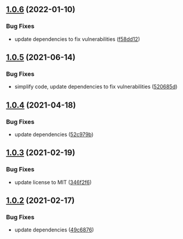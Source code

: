 ## [1.0.6](https://github.com/valverdealbo/validate-env/compare/v1.0.5...v1.0.6) (2022-01-10)


### Bug Fixes

* update dependencies to fix vulnerabilities ([f58dd12](https://github.com/valverdealbo/validate-env/commit/f58dd1294df95921982962984c3997cf33f98420))

## [1.0.5](https://github.com/valverdealbo/validate-env/compare/v1.0.4...v1.0.5) (2021-06-14)


### Bug Fixes

* simplify code, update dependencies to fix vulnerabilities ([520685d](https://github.com/valverdealbo/validate-env/commit/520685dc3903f737c6263b3956a22725490791a4))

## [1.0.4](https://github.com/valverdealbo/validate-env/compare/v1.0.3...v1.0.4) (2021-04-18)


### Bug Fixes

* update dependencies ([52c979b](https://github.com/valverdealbo/validate-env/commit/52c979bc700da76efd9e008304c1dd4f03d9e935))

## [1.0.3](https://github.com/valverdealbo/validate-env/compare/v1.0.2...v1.0.3) (2021-02-19)


### Bug Fixes

* update license to MIT ([346f2f6](https://github.com/valverdealbo/validate-env/commit/346f2f69f61d675289cfe7d53820eb98dd6d4902))

## [1.0.2](https://github.com/valverdealbo/validate-env/compare/v1.0.1...v1.0.2) (2021-02-17)


### Bug Fixes

* update dependencies ([49c6876](https://github.com/valverdealbo/validate-env/commit/49c6876cf1f654aae47d784868f3f97f6aeb10c7))
